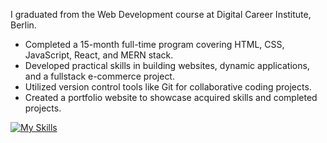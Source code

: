 I graduated from the Web Development course at Digital Career Institute, Berlin.

- Completed a 15-month full-time program covering HTML, CSS, JavaScript, React, and MERN stack.
- Developed practical skills in building websites, dynamic applications, and a fullstack e-commerce project.
- Utilized version control tools like Git for collaborative coding projects.
- Created a portfolio website to showcase acquired skills and completed projects.

[![My Skills](https://skillicons.dev/icons?i=linux,git,github,figma,html,css,bootstrap,javascript,react,nodejs,express)](https://skillicons.dev)

